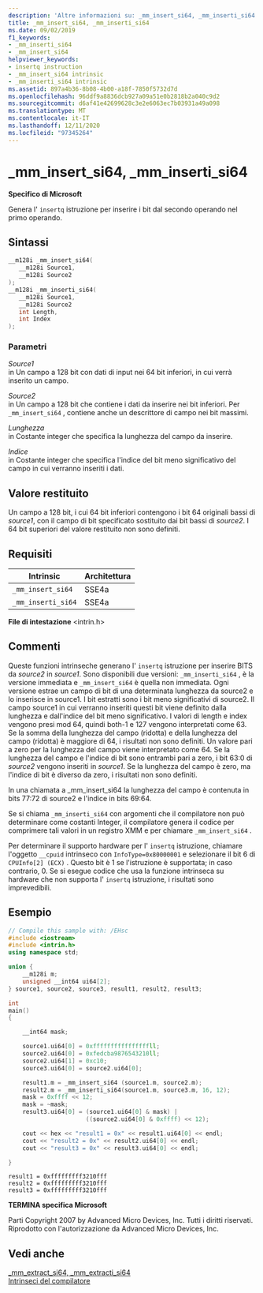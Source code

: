 ```yaml
---
description: 'Altre informazioni su: _mm_insert_si64, _mm_inserti_si64'
title: _mm_insert_si64, _mm_inserti_si64
ms.date: 09/02/2019
f1_keywords:
- _mm_inserti_si64
- _mm_insert_si64
helpviewer_keywords:
- insertq instruction
- _mm_insert_si64 intrinsic
- _mm_inserti_si64 intrinsic
ms.assetid: 897a4b36-8b08-4b00-a18f-7850f5732d7d
ms.openlocfilehash: 96ddf9a8836dcb927a09a51e0b2818b2a040c9d2
ms.sourcegitcommit: d6af41e42699628c3e2e6063ec7b03931a49a098
ms.translationtype: MT
ms.contentlocale: it-IT
ms.lasthandoff: 12/11/2020
ms.locfileid: "97345264"
---
```

# <a name="_mm_insert_si64-_mm_inserti_si64"></a>_mm_insert_si64, _mm_inserti_si64

**Specifico di Microsoft**

Genera l' `insertq` istruzione per inserire i bit dal secondo operando nel primo operando.

## <a name="syntax"></a>Sintassi

```C
__m128i _mm_insert_si64(
   __m128i Source1,
   __m128i Source2
);
__m128i _mm_inserti_si64(
   __m128i Source1,
   __m128i Source2
   int Length,
   int Index
);
```

### <a name="parameters"></a>Parametri

*Source1*\
in Un campo a 128 bit con dati di input nei 64 bit inferiori, in cui verrà inserito un campo.

*Source2*\
in Un campo a 128 bit che contiene i dati da inserire nei bit inferiori.  Per `_mm_insert_si64` , contiene anche un descrittore di campo nei bit massimi.

*Lunghezza*\
in Costante integer che specifica la lunghezza del campo da inserire.

*Indice*\
in Costante integer che specifica l'indice del bit meno significativo del campo in cui verranno inseriti i dati.

## <a name="return-value"></a>Valore restituito

Un campo a 128 bit, i cui 64 bit inferiori contengono i bit 64 originali bassi di *source1*, con il campo di bit specificato sostituito dai bit bassi di *source2*. I 64 bit superiori del valore restituito non sono definiti.

## <a name="requirements"></a>Requisiti

|Intrinsic|Architettura|
|---------------|------------------|
|`_mm_insert_si64`|SSE4a|
|`_mm_inserti_si64`|SSE4a|

**File di intestazione** \<intrin.h>

## <a name="remarks"></a>Commenti

Queste funzioni intrinseche generano l' `insertq` istruzione per inserire BITS da *source2* in *source1*. Sono disponibili due versioni: `_mm_inserti_si64` , è la versione immediata e `_mm_insert_si64` è quella non immediata. Ogni versione estrae un campo di bit di una determinata lunghezza da source2 e lo inserisce in source1.  I bit estratti sono i bit meno significativi di source2.  Il campo source1 in cui verranno inseriti questi bit viene definito dalla lunghezza e dall'indice del bit meno significativo.  I valori di length e index vengono presi mod 64, quindi both-1 e 127 vengono interpretati come 63. Se la somma della lunghezza del campo (ridotta) e della lunghezza del campo (ridotta) è maggiore di 64, i risultati non sono definiti. Un valore pari a zero per la lunghezza del campo viene interpretato come 64. Se la lunghezza del campo e l'indice di bit sono entrambi pari a zero, i bit 63:0 di *source2* vengono inseriti in *source1*. Se la lunghezza del campo è zero, ma l'indice di bit è diverso da zero, i risultati non sono definiti.

In una chiamata a _mm_insert_si64 la lunghezza del campo è contenuta in bits 77:72 di source2 e l'indice in bits 69:64.

Se si chiama `_mm_inserti_si64` con argomenti che il compilatore non può determinare come costanti Integer, il compilatore genera il codice per comprimere tali valori in un registro XMM e per chiamare `_mm_insert_si64` .

Per determinare il supporto hardware per l' `insertq` istruzione, chiamare l'oggetto `__cpuid` intrinseco con `InfoType=0x80000001` e selezionare il bit 6 di `CPUInfo[2] (ECX)` . Questo bit è 1 se l'istruzione è supportata; in caso contrario, 0. Se si esegue codice che usa la funzione intrinseca su hardware che non supporta l' `insertq` istruzione, i risultati sono imprevedibili.

## <a name="example"></a>Esempio

```cpp
// Compile this sample with: /EHsc
#include <iostream>
#include <intrin.h>
using namespace std;

union {
    __m128i m;
    unsigned __int64 ui64[2];
} source1, source2, source3, result1, result2, result3;

int
main()
{

    __int64 mask;

    source1.ui64[0] = 0xffffffffffffffffll;
    source2.ui64[0] = 0xfedcba9876543210ll;
    source2.ui64[1] = 0xc10;
    source3.ui64[0] = source2.ui64[0];

    result1.m = _mm_insert_si64 (source1.m, source2.m);
    result2.m = _mm_inserti_si64(source1.m, source3.m, 16, 12);
    mask = 0xffff << 12;
    mask = ~mask;
    result3.ui64[0] = (source1.ui64[0] & mask) |
                      ((source2.ui64[0] & 0xffff) << 12);

    cout << hex << "result1 = 0x" << result1.ui64[0] << endl;
    cout << "result2 = 0x" << result2.ui64[0] << endl;
    cout << "result3 = 0x" << result3.ui64[0] << endl;

}
```

```Output
result1 = 0xfffffffff3210fff
result2 = 0xfffffffff3210fff
result3 = 0xfffffffff3210fff
```

**TERMINA specifica Microsoft**

Parti Copyright 2007 by Advanced Micro Devices, Inc. Tutti i diritti riservati. Riprodotto con l'autorizzazione da Advanced Micro Devices, Inc.

## <a name="see-also"></a>Vedi anche

[_mm_extract_si64, _mm_extracti_si64](../intrinsics/mm-extract-si64-mm-extracti-si64.md)\
[Intrinseci del compilatore](../intrinsics/compiler-intrinsics.md)
